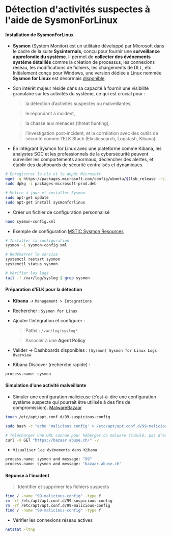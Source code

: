 # Détection d'activités suspectes à l'aide de SysmonForLinux

#### Installation de SysmonForLinux

- **Sysmon** (System Monitor) est un utilitaire développé par Microsoft dans le cadre de la suite **Sysinternals**, conçu pour fournir une **surveillance approfondie du système**. Il permet de **collecter des événements système détaillés** comme la création de processus, les connexions réseau, les modifications de fichiers, les chargements de DLL, etc. Initialement conçu pour Windows, une version dédiée à Linux nommée **Sysmon for Linux** est désormais [disponible](https://learn.microsoft.com/en-us/sysinternals/downloads/sysmon).

- Son intérêt majeur réside dans sa capacité à fournir une visibilité granulaire sur les activités du système, ce qui est crucial pour :

  > la détection d’activités suspectes ou malveillantes,

  > le répondant à incident,

  > la chasse aux menaces (threat hunting),

  > l’investigation post-incident, et la corrélation avec des outils de sécurité comme l’ELK Stack (Elasticsearch, Logstash, Kibana).

- En intégrant Sysmon for Linux avec une plateforme comme Kibana, les analystes SOC et les professionnels de la cybersécurité peuvent surveiller les comportements anormaux, déclencher des alertes, et établir des dashboards de sécurité centralisés et dynamiques.

```sh
# Enregistrer la clé et le dépôt Microsoft
wget -q https://packages.microsoft.com/config/ubuntu/$(lsb_release -rs)/packages-microsoft-prod.deb -O packages-microsoft-prod.deb
sudo dpkg -i packages-microsoft-prod.deb

# Mettre à jour et installer Sysmon
sudo apt-get update
sudo apt-get install sysmonforlinux
```

- Créer un fichier de configuration personnalisé

```sh
nano sysmon-config.xml
```

- Exemple de configuration [MSTIC Sysmon Resources](https://github.com/microsoft/MSTIC-Sysmon/blob/main/linux/configs/main.xml)

```sh
# Installer la configuration
sysmon -i sysmon-config.xml

# Redémarrer le service
systemctl restart sysmon
systemctl status sysmon

# Vérifier les logs
tail -f /var/log/syslog | grep sysmon
```

#### Préparation d’ELK pour la détection

- **Kibana** → `Management > Integrations`

- Rechercher : `Sysmon for Linux`

- Ajouter l’intégration et configurer :

  > Paths : `/var/log/syslog*`

  > Associer à une **Agent Policy**

- Valider → Dashboards disponibles : `[Sysmon] Sysmon for Linux Logs Overview`

- Kibana Discover (recherche rapide) :

```sh
process.name: sysmon
```

#### Simulation d’une activité malveillante

- Simuler une configuration malicieuse (c’est-à-dire une configuration système suspecte qui pourrait être utilisée à des fins de compromission). [MalwareBazaar](https://bazaar.abuse.ch/)

```sh
touch /etc/apt/apt.conf.d/99-suspicious-config

sudo bash -c "echo 'malicious config' > /etc/apt/apt.conf.d/99-malicious-config"

# Télécharger une URL connue pour héberger du malware (simulé, pas d’exécution réelle ici)
curl -X GET "https://bazaar.abuse.ch/" -v
```

- `Visualiser les événements dans Kibana`

```sh
process.name: sysmon and message: "99"
process.name: sysmon and message: "bazaar.abuse.ch"
```

#### Réponse à l’incident

> Identifier et supprimer les fichiers suspects

```sh
find / -name "99-malicious-config" -type f
rm -rf /etc/apt/apt.conf.d/99-suspicious-config
rm -rf /etc/apt/apt.conf.d/99-malicious-config
find / -name "99-malicious-config" -type f
```

- Vérifier les connexions réseau actives

```sh
netstat -ltnp
```
